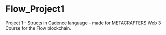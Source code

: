 # Flow_Project1
Project 1 - Structs in Cadence language - made for METACRAFTERS Web 3 Course for the Flow blockchain.
